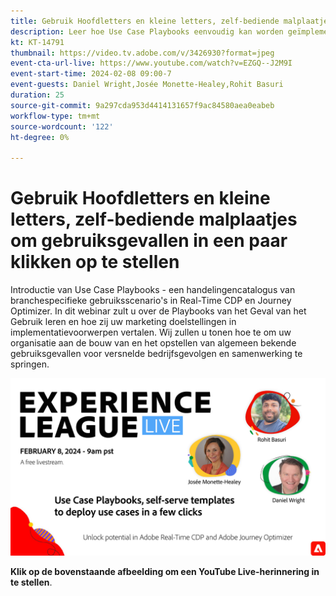 ```yaml
---
title: Gebruik Hoofdletters en kleine letters, zelf-bediende malplaatjes om gebruiksgevallen in een paar klikken op te stellen
description: Leer hoe Use Case Playbooks eenvoudig kan worden geïmplementeerd en mogelijkheden kan ontgrendelen in Adobe Real-Time CDP en Adobe Journey Optimizer.
kt: KT-14791
thumbnail: https://video.tv.adobe.com/v/3426930?format=jpeg
event-cta-url-live: https://www.youtube.com/watch?v=EZGQ--J2M9I
event-start-time: 2024-02-08 09:00-7
event-guests: Daniel Wright,Josée Monette-Healey,Rohit Basuri
duration: 25
source-git-commit: 9a297cda953d4414131657f9ac84580aea0eabeb
workflow-type: tm+mt
source-wordcount: '122'
ht-degree: 0%

---
```


# Gebruik Hoofdletters en kleine letters, zelf-bediende malplaatjes om gebruiksgevallen in een paar klikken op te stellen

Introductie van Use Case Playbooks - een handelingencatalogus van branchespecifieke gebruiksscenario&#39;s in Real-Time CDP en Journey Optimizer. In dit webinar zult u over de Playbooks van het Geval van het Gebruik leren en hoe zij uw marketing doelstellingen in implementatievoorwerpen vertalen. Wij zullen u tonen hoe te om uw organisatie aan de bouw van en het opstellen van algemeen bekende gebruiksgevallen voor versnelde bedrijfsgevolgen en samenwerking te springen.

[![ExL LIVE feb 08 2024](assets/WebBanner-Feb08-2024.jpg)](https://www.youtube.com/watch?v=EZGQ--J2M9I)

**Klik op de bovenstaande afbeelding om een YouTube Live-herinnering in te stellen**.

